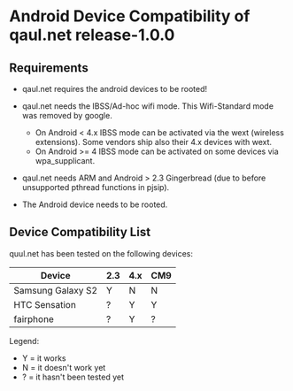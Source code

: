 Android Device Compatibility of qaul.net release-1.0.0
======================================================

Requirements
------------

* qaul.net requires the android devices to be rooted! 

* qaul.net needs the IBSS/Ad-hoc wifi mode. This Wifi-Standard mode was 
  removed by google. 
  * On Android < 4.x IBSS mode can be activated via the wext (wireless 
    extensions). 
    Some vendors ship also their 4.x devices with wext.
  * On Android >= 4 IBSS mode can be activated on some devices via 
    wpa_supplicant.
* qaul.net needs ARM and Android > 2.3 Gingerbread
  (due to before unsupported pthread functions in pjsip). 
* The Android device needs to be rooted.



Device Compatibility List
-------------------------

quul.net has been tested on the following devices:

| Device            | 2.3 | 4.x | CM9 |
| ----------------- | --- | --- | --- |
| Samsung Galaxy S2 | Y   | N   | N   |
| HTC Sensation     | ?   | Y   | Y   |
| fairphone         | ?   | Y   | ?   |

Legend:

* Y = it works
* N = it doesn't work yet
* ? = it hasn't been tested yet

